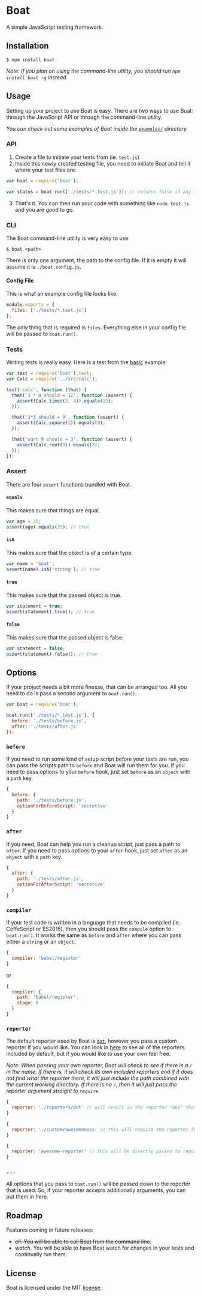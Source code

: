 Boat
====
A simple JavaScript testing framework.

## Installation
```
$ npm install boat
```

*Note: If you plan on using the command-line utility, you should run `npm install boat -g` instead.*

## Usage
Setting up your project to use Boat is easy. There are two ways to use Boat: through the JavaScript API or through the command-line utility.

*You can check out some examples of Boat inside the [`examples/`](examples/) directory.*

### API
1. Create a file to initiate your tests from (ie. `test.js`)
2. Inside this newly created testing file, you need to initiate Boat and tell it where your test files are.

```js
var boat = require('boat');

var status = boat.run(['./tests/*.test.js']); // returns false if any tests failed
```

3. That's it. You can then run your code with something like `node test.js` and you are good to go.

### CLI
The Boat command-line utility is very easy to use.

```
$ boat <path>
```

There is only one argument, the path to the config file. If it is empty it will assume it is `./boat.config.js`.

#### Config File
This is what an example config file looks like.

```js
module.exports = {
  files: ['./tests/*.test.js']
};
```

The only thing that is required is `files`. Everything else in your config file will be passed to `boat.run()`.

### Tests
Writing tests is really easy. Here is a test from the [basic](examples/basic/) example.

```js
var test = require('boat').test;
var Calc = require('../src/calc');

test('calc', function (that) {
  that('3 * 4 should = 12', function (assert) {
    assert(Calc.times(3, 4)).equals(12);
  });

  that('3*3 should = 9', function (assert) {
    assert(Calc.square(3)).equals(9);
  });

  that('sqrt 9 should = 3', function (assert) {
    assert(Calc.root(9)).equals(3);
  });
});
```

### Assert
There are four `assert` functions bundled with Boat.

#### `equals`
This makes sure that things are equal.

```js
var age = 35;
assert(age).equals(35); // true
```
#### `isA`
This makes sure that the object is of a certain type.

```js
var name = 'boat';
assert(name).isA('string'); // true
```
#### `true`
This makes sure that the passed object is true.

```js
var statement = true;
assert(statement).true(); // true
```
#### `false`
This makes sure that the passed object is false.

```js
var statement = false;
assert(statement).false(); // true
```

## Options
If your project needs a bit more finesse, that can be arranged too. All you need to do is pass a second argument to `boat.run()`.

```js
var boat = require('boat');

boat.run(['./tests/*.test.js'], {
  before: './tests/before.js',
  after: './tests/after.js'
});
```

### `before`
If you need to run some kind of setup script before your tests are run, you can pass the scripts path to `before` and Boat will run them for you. If you need to pass options to your `before` hook, just set `before` as an `object` with a `path` key.

```js
{
  before: {
    path: './tests/before.js',
    optionForBeforeScript: 'secretive'
  }
}
```

### `after`
If you need, Boat can help you run a cleanup script, just pass a path to `after`. If you need to pass options to your `after` hook, just set `after` as an `object` with a `path` key.

```js
{
  after: {
    path: './tests/after.js',
    optionForAfterScript: 'secretive'
  }
}
```

### `compiler`
If your test code is written in a language that needs to be compiled (ie. CoffeScript or ES2015), then you should pass the `compile` option to `boat.run()`. It works the same as `before` and `after` where you can pass either a `string` or an `object`.

```js
{
  compiler: 'babel/register'
}
```

or

```js
{
  compiler: {
    path: 'babel/register',
    stage: 0
  }
}
```

### `reporter`
The default reporter used by Boat is [`dot`](lib/reporters/dot.js), however you pass a custom reporter if you would like. You can look in [here](lib/reporters/) to see all of the reporters included by default, but if you would like to use your own feel free.

*Note: When passing your own reporter, Boat will check to see if there is a `/` in the name. If there is, it will check its own included reporters and if it does not find what the reporter there, it will just include the path combined with the current working directory. If there is no `/`, then it will just pass the reporter argument straight to `require`.*

```js
{
  reporter: './reporters/dot' // will result in the reporter "dot" that is included by default.
}

{
  reporter: './custom/awesomeness' // this will require the reporter from "./custom/awesomeness".
}

{
  reporter: 'awesome-reporter' // this will be directly passed to require("awesome-reporter").
}
```

### `...`
All options that you pass to `boat.run()` will be passed down to the reporter that is used. So, if your reporter accepts additionally arguments, you can put them in here.

## Roadmap
Features coming in future releases:

- ~~*cli*. You will be able to call Boat from the command line.~~
- *watch*. You will be able to have Boat watch for changes in your tests and continually run them.

## License
Boat is licensed under the MIT [license](LICENSE).
